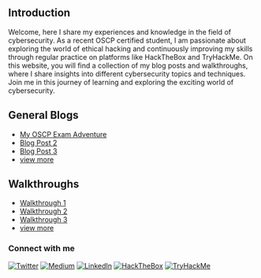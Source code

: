 ## Introduction
Welcome, here I share my experiences and knowledge in the field of cybersecurity. As a recent OSCP certified student, I am passionate about exploring the world of ethical hacking and continuously improving my skills through regular practice on platforms like HackTheBox and TryHackMe. On this website, you will find a collection of my blog posts and walkthroughs, where I share insights into different cybersecurity topics and techniques. Join me in this journey of learning and exploring the exciting world of cybersecurity.

## General Blogs

- [My OSCP Exam Adventure](./post/oscp-journey.md)
- [Blog Post 2](#)
- [Blog Post 3](#)
- [view more](./posts.md)

## Walkthroughs 

- [Walkthrough 1](#)
- [Walkthrough 2](#)
- [Walkthrough 3](#)
- [view more](./walkthroughs.md)

### Connect with me

[![Twitter](https://img.shields.io/badge/Twitter-%231DA1F2.svg?style=for-the-badge&logo=Twitter&logoColor=white)](https://twitter.com/Strange_017)
[![Medium](https://img.shields.io/badge/Medium-%2312100E.svg?style=for-the-badge&logo=Medium&logoColor=white)](https://medium.com/@aryandhiman767)
[![LinkedIn](https://img.shields.io/badge/LinkedIn-%230077B5.svg?style=for-the-badge&logo=LinkedIn&logoColor=white)](https://www.linkedin.com/in/saatvik-dhiman-10923420a)
[![HackTheBox](https://img.shields.io/badge/HackTheBox-6cbf5a.svg?style=for-the-badge&logo=HackTheBox&logoColor=white)](https://app.hackthebox.com/profile/951050)
[![TryHackMe](https://img.shields.io/badge/TryHackMe-212121.svg?style=for-the-badge&logo=TryHackMe&logoColor=white)](https://tryhackme.com/p/Strange000)

